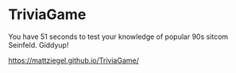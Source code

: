 # TriviaGame
You have 51 seconds to test your knowledge of popular 90s sitcom Seinfeld. Giddyup!

https://mattziegel.github.io/TriviaGame/